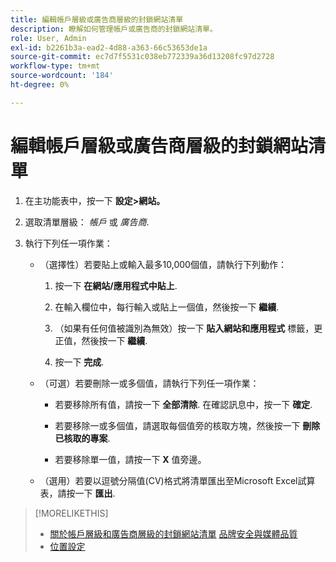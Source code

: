 ```yaml
---
title: 編輯帳戶層級或廣告商層級的封鎖網站清單
description: 瞭解如何管理帳戶或廣告商的封鎖網站清單。
role: User, Admin
exl-id: b2261b3a-ead2-4d88-a363-66c53653de1a
source-git-commit: ec7d7f5531c038eb772339a36d13208fc97d2728
workflow-type: tm+mt
source-wordcount: '184'
ht-degree: 0%

---
```


# 編輯帳戶層級或廣告商層級的封鎖網站清單

1. 在主功能表中，按一下 **設定>網站。**

1. 選取清單層級： *帳戶* 或 *廣告商*.

1. 執行下列任一項作業：

   * （選擇性）若要貼上或輸入最多10,000個值，請執行下列動作：

      1. 按一下 **在網站/應用程式中貼上**.

      1. 在輸入欄位中，每行輸入或貼上一個值，然後按一下 **繼續**.

      1. （如果有任何值被識別為無效）按一下 **貼入網站和應用程式** 標籤，更正值，然後按一下 **繼續**.

      1. 按一下 **完成**.

   * （可選）若要刪除一或多個值，請執行下列任一項作業：

      * 若要移除所有值，請按一下 **全部清除**. 在確認訊息中，按一下 **確定**.

      * 若要移除一或多個值，請選取每個值旁的核取方塊，然後按一下 **刪除已核取的專案**.

      * 若要移除單一值，請按一下 **X** 值旁邊。

   * （選用）若要以逗號分隔值(CV)格式將清單匯出至Microsoft Excel試算表，請按一下 **匯出**.

>[!MORELIKETHIS]
>
>* [關於帳戶層級和廣告商層級的封鎖網站清單](/help/dsp/admin/blocked-sites-list-about.md)
> [品牌安全與媒體品質](/help/dsp/introduction/features/brand-safety-media-quality.md)
>* [位置設定](/help/dsp/campaign-management/placements/placement-settings.md)
